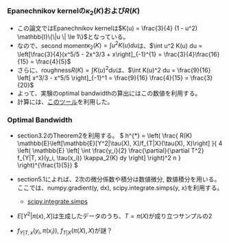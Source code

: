 ### Epanechnikov kernelの$\kappa_2(K)$および$R(K)$

* この論文ではEpanechnikov kernelは$K(u) = \frac{3}{4} (1 - u^2) \mathbb{I}\{\|u \| \le 1\}$となっている。
* なので、second moment$\kappa_2(K) = \int u^2 K(u) du$は、$\int u^2 K(u) du = \left[\frac{3}{4}(x^5/5 - 2x^3/3 + x\right]_{-1}^{1} = \frac{3}{4}\frac{16}{15} = \frac{4}{5}$
* さらに、roughness$R(K) = \int K(u)^2du$は、$\int K(u)^2 du = \frac{9}{16} \left[ x^3/3 - x^5/5 \right]_{-1}^1 = \frac{9}{16} \frac{4}{15} = \frac{3}{20}$
* よって、実験のoptimal bandwidthの算出にはこの数値を利用する。
* 計算には、[このツール](https://ja.wolframalpha.com/input/?i=%E7%A9%8D%E5%88%86%E8%A8%88%E7%AE%97)を利用した。


### Optimal Bandwidth
* section3.2のTheorem2を利用する。
$
h^{*} = \left(
    \frac{
        R(K) \mathbb{E}\left[\mathbb{E}[Y^2|\tau(X), X]/f_{T|X}(\tau(X), X)\right]
    }{
        4 \left(
            \mathbb{E} \left[ \int \frac{y_i}{2} \frac{\partial}{\partial T^2} f_{Y|T, x}(y_i, \tau(x_i)) \kappa_2(K) dy \right]
        \right)^2 n
    }
\right)^{\frac{1}{5}}
$

* section5.1によれば、2次の微分係数や積分は数値微分, 数値積分を用いる。ここでは、numpy.gradient(y, dx), scipy.integrate.simps(y, x)を利用する。
    * [scipy.integrate.simps](https://qiita.com/sci_Haru/items/09279cf81b9b073afa1d)

* $E[Y^2|\pi(x), X]$は生成したデータのうち、$T = \pi(X)$が成り立つサンプルの2

* $f_{Y|T, x}(y_i, \pi(x_i))$, $f_{T|X}(\pi(X), X)$が謎？